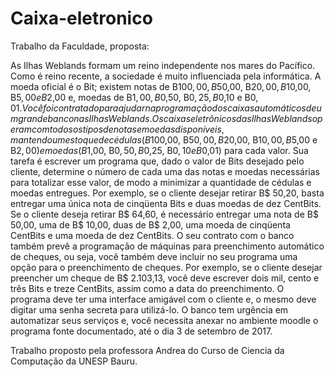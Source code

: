 # Caixa-eletronico

Trabalho da Faculdade, proposta: 

As Ilhas Weblands formam um reino independente nos mares do Pacífico. Como é reino recente, a sociedade é muito influenciada pela informática. A moeda oficial é o Bit; existem notas de B$100,00, B$50,00, B$20,00, B$10,00, B$5,00 e B$2,00 e, moedas de B$1,00, B$0,50, B$0,25, B$0,10 e B$0,01.
Você foi contratado para ajudar na programação dos caixas automáticos de um grande banco nas Ilhas Weblands.
Os caixas eletrônicos das Ilhas Weblands operam com todos os tipos de notas e moedas disponíveis, mantendo um estoque de cédulas (B$100,00, B$50,00, B$20,00, B$10,00, B$5,00 e B$2,00) e moedas (B$1,00, B$0,50, B$0,25, B$0,10 e B$0,01) para cada valor.
Sua tarefa é escrever um programa que, dado o valor de Bits desejado pelo cliente, determine o número de cada uma das notas e moedas necessárias para totalizar esse valor, de modo a minimizar a quantidade de cédulas e moedas entregues. Por exemplo, se o cliente desejar retirar B$ 50,20, basta entregar uma única nota de cinqüenta Bits e duas moedas de dez CentBits. Se o cliente deseja retirar B$ 64,60, é necessário entregar uma nota de B$ 50,00, uma de B$ 10,00, duas de B$ 2,00, uma moeda de cinqüenta CentBits e uma moeda de dez CentBits.
O seu contrato com o banco também prevê a programação de máquinas para preenchimento automático de cheques, ou seja, você também deve incluir no seu programa uma opção para o preenchimento de cheques. Por exemplo, se o cliente desejar preencher um cheque de B$ 2.103,13, você deve escrever dois mil, cento e três Bits e treze CentBits, assim como a data do preenchimento.
O programa deve ter uma interface amigável com o cliente e, o mesmo deve digitar uma senha secreta para utilizá-lo.
O banco tem urgência em automatizar seus serviços e, você necessita anexar no ambiente moodle o programa fonte documentado, até o dia 3 de setembro de 2017.


  Trabalho proposto pela professora Andrea do Curso de Ciencia da Computação da UNESP Bauru.
 
